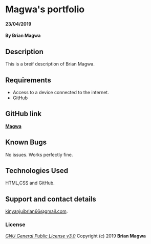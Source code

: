 # Magwa's portfolio
####  23/04/2019
#### By **Brian Magwa**
## Description
This is a breif description of Brian Magwa.
## Requirements
* Access to a device connected to the internet.
* GitHub
## GitHub link
  **[Magwa](https://github.com/BrianMagwa/magwa.git)**
## Known Bugs
No issues. Works perfectly fine. 
## Technologies Used
HTML,CSS and GitHub.
## Support and contact details
kinyanjuibrian66@gmail.com.
### License
*[GNU General Public License v3.0](https://www.gnu.org/licenses/gpl.txt)*
Copyright (c) 2019 **Brian Magwa**
